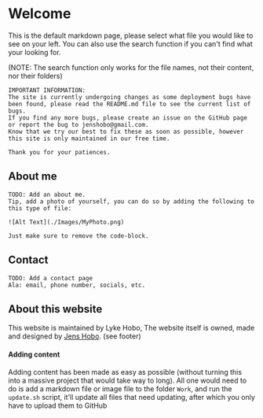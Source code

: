 # Welcome

This is the default markdown page, please select what file you would like to see on your left. You can also use the search function if you can't find what your looking for.

(NOTE: The search function only works for the file names, not their content, nor their folders)

```
IMPORTANT INFORMATION:
The site is currently undergoing changes as some deployment bugs have been found, please read the README.md file to see the current list of bugs.
If you find any more bugs, please create an issue on the GitHub page or report the bug to jenshobo@gmail.com.
Know that we try our best to fix these as soon as possible, however this site is only maintained in our free time.

Thank you for your patiences.
```

## About me

```
TODO: Add an about me.
Tip, add a photo of yourself, you can do so by adding the following to this type of file:

![Alt Text](./Images/MyPhoto.png)

Just make sure to remove the code-block.
```

## Contact

```
TODO: Add a contact page
Ala: email, phone number, socials, etc.
```

## About this website

This website is maintained by Lyke Hobo, The website itself is owned, made and designed by [Jens Hobo](https://jenshobo.github.io/). (see footer)

#### Adding content

Adding content has been made as easy as possible (without turning this into a massive project that would take way to long). All one would need to do is add a markdown file or image file to the folder ```Work```, and run the ```update.sh``` script, it'll update all files that need updating, after which you only have to upload them to GitHub